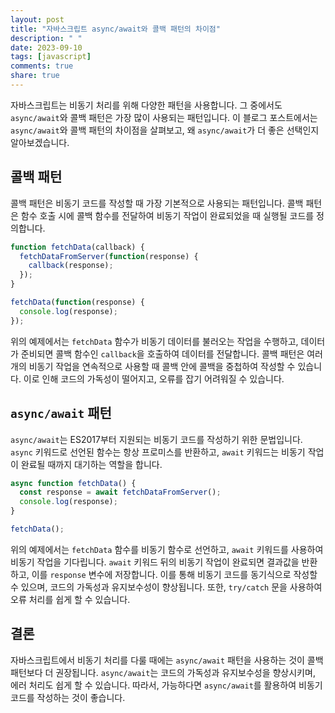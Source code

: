 ```yaml
---
layout: post
title: "자바스크립트 async/await와 콜백 패턴의 차이점"
description: " "
date: 2023-09-10
tags: [javascript]
comments: true
share: true
---
```


자바스크립트는 비동기 처리를 위해 다양한 패턴을 사용합니다. 그 중에서도 `async/await`와 콜백 패턴은 가장 많이 사용되는 패턴입니다. 이 블로그 포스트에서는 `async/await`와 콜백 패턴의 차이점을 살펴보고, 왜 `async/await`가 더 좋은 선택인지 알아보겠습니다.

## 콜백 패턴

콜백 패턴은 비동기 코드를 작성할 때 가장 기본적으로 사용되는 패턴입니다. 콜백 패턴은 함수 호출 시에 콜백 함수를 전달하여 비동기 작업이 완료되었을 때 실행될 코드를 정의합니다.

```javascript
function fetchData(callback) {
  fetchDataFromServer(function(response) {
    callback(response);
  });
}

fetchData(function(response) {
  console.log(response);
});
```

위의 예제에서는 `fetchData` 함수가 비동기 데이터를 불러오는 작업을 수행하고, 데이터가 준비되면 콜백 함수인 `callback`을 호출하여 데이터를 전달합니다. 콜백 패턴은 여러 개의 비동기 작업을 연속적으로 사용할 때 콜백 안에 콜백을 중첩하여 작성할 수 있습니다. 이로 인해 코드의 가독성이 떨어지고, 오류를 잡기 어려워질 수 있습니다.

## `async/await` 패턴

`async/await`는 ES2017부터 지원되는 비동기 코드를 작성하기 위한 문법입니다. `async` 키워드로 선언된 함수는 항상 프로미스를 반환하고, `await` 키워드는 비동기 작업이 완료될 때까지 대기하는 역할을 합니다.

```javascript
async function fetchData() {
  const response = await fetchDataFromServer();
  console.log(response);
}

fetchData();
```

위의 예제에서는 `fetchData` 함수를 비동기 함수로 선언하고, `await` 키워드를 사용하여 비동기 작업을 기다립니다. `await` 키워드 뒤의 비동기 작업이 완료되면 결과값을 반환하고, 이를 `response` 변수에 저장합니다. 이를 통해 비동기 코드를 동기식으로 작성할 수 있으며, 코드의 가독성과 유지보수성이 향상됩니다. 또한, `try/catch` 문을 사용하여 오류 처리를 쉽게 할 수 있습니다.

## 결론

자바스크립트에서 비동기 처리를 다룰 때에는 `async/await` 패턴을 사용하는 것이 콜백 패턴보다 더 권장됩니다. `async/await`는 코드의 가독성과 유지보수성을 향상시키며, 에러 처리도 쉽게 할 수 있습니다. 따라서, 가능하다면 `async/await`를 활용하여 비동기 코드를 작성하는 것이 좋습니다.